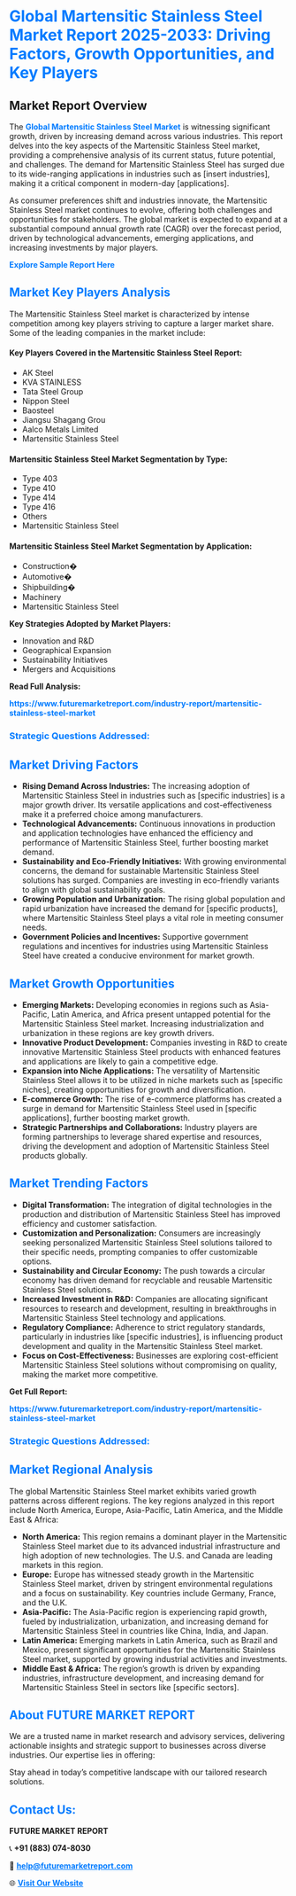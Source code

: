 <h1 style="color: #007BFF;">Global Martensitic Stainless Steel Market Report 2025-2033: Driving Factors, Growth Opportunities, and Key Players</h1>

<section id="overview">
<h2>Market Report Overview</h2>
<p>The <a href="https://www.futuremarketreport.com/industry-report/martensitic-stainless-steel-market" style="color: #007BFF; text-decoration: none;"><strong>Global Martensitic Stainless Steel Market</strong></a> is witnessing significant growth, driven by increasing demand across various industries. This report delves into the key aspects of the Martensitic Stainless Steel market, providing a comprehensive analysis of its current status, future potential, and challenges. The demand for Martensitic Stainless Steel has surged due to its wide-ranging applications in industries such as [insert industries], making it a critical component in modern-day [applications].</p>
<p>As consumer preferences shift and industries innovate, the Martensitic Stainless Steel market continues to evolve, offering both challenges and opportunities for stakeholders. The global market is expected to expand at a substantial compound annual growth rate (CAGR) over the forecast period, driven by technological advancements, emerging applications, and increasing investments by major players.</p>
</section>

<section id="overview">
<p><a href="https://www.futuremarketreport.com/request-sample/reportId=96954" style="color: #007BFF; text-decoration: none;"><strong>Explore Sample Report Here</strong></a></p>
</section>

<section id="key-players">
<h2 style="color: #007BFF;">Market Key Players Analysis</h2>
<p>The Martensitic Stainless Steel market is characterized by intense competition among key players striving to capture a larger market share. Some of the leading companies in the market include:</p>
<h4>Key Players Covered in the Martensitic Stainless Steel Report:</h4>
<ul><li>AK Steel</li><li>KVA STAINLESS</li><li>Tata Steel Group</li><li>Nippon Steel</li><li>Baosteel</li><li>Jiangsu Shagang Grou</li><li>Aalco Metals Limited</li><li>Martensitic Stainless Steel</li></ul>
<h4>Martensitic Stainless Steel Market Segmentation by Type:</h4>
<ul><li>Type 403</li><li>Type 410</li><li>Type 414</li><li>Type 416</li><li>Others</li><li>Martensitic Stainless Steel</li></ul>

<h4>Martensitic Stainless Steel Market Segmentation by Application:</h4>
<ul><li>Construction�</li><li>Automotive�</li><li>Shipbuilding�</li><li>Machinery</li><li>Martensitic Stainless Steel</li></ul>
<p><strong>Key Strategies Adopted by Market Players:</strong></p>
<ul>
<li>Innovation and R&D</li>
<li>Geographical Expansion</li>
<li>Sustainability Initiatives</li>
<li>Mergers and Acquisitions</li>
</ul>
</section>

<section>
<p><strong>Read Full Analysis: </strong></p><a href="https://www.futuremarketreport.com/industry-report/martensitic-stainless-steel-market" style="color: #007BFF; text-decoration: none;"><strong>https://www.futuremarketreport.com/industry-report/martensitic-stainless-steel-market</strong></a>
<h3 style="color: #007BFF;">Strategic Questions Addressed:</h3>
</section>

<section id="driving-factors">
<h2 style="color: #007BFF;">Market Driving Factors</h2>
<ul>
<li><strong>Rising Demand Across Industries:</strong> The increasing adoption of Martensitic Stainless Steel in industries such as [specific industries] is a major growth driver. Its versatile applications and cost-effectiveness make it a preferred choice among manufacturers.</li>
<li><strong>Technological Advancements:</strong> Continuous innovations in production and application technologies have enhanced the efficiency and performance of Martensitic Stainless Steel, further boosting market demand.</li>
<li><strong>Sustainability and Eco-Friendly Initiatives:</strong> With growing environmental concerns, the demand for sustainable Martensitic Stainless Steel solutions has surged. Companies are investing in eco-friendly variants to align with global sustainability goals.</li>
<li><strong>Growing Population and Urbanization:</strong> The rising global population and rapid urbanization have increased the demand for [specific products], where Martensitic Stainless Steel plays a vital role in meeting consumer needs.</li>
<li><strong>Government Policies and Incentives:</strong> Supportive government regulations and incentives for industries using Martensitic Stainless Steel have created a conducive environment for market growth.</li>
</ul>
</section>

<section id="growth-opportunities">
<h2 style="color: #007BFF;">Market Growth Opportunities</h2>
<ul>
<li><strong>Emerging Markets:</strong> Developing economies in regions such as Asia-Pacific, Latin America, and Africa present untapped potential for the Martensitic Stainless Steel market. Increasing industrialization and urbanization in these regions are key growth drivers.</li>
<li><strong>Innovative Product Development:</strong> Companies investing in R&D to create innovative Martensitic Stainless Steel products with enhanced features and applications are likely to gain a competitive edge.</li>
<li><strong>Expansion into Niche Applications:</strong> The versatility of Martensitic Stainless Steel allows it to be utilized in niche markets such as [specific niches], creating opportunities for growth and diversification.</li>
<li><strong>E-commerce Growth:</strong> The rise of e-commerce platforms has created a surge in demand for Martensitic Stainless Steel used in [specific applications], further boosting market growth.</li>
<li><strong>Strategic Partnerships and Collaborations:</strong> Industry players are forming partnerships to leverage shared expertise and resources, driving the development and adoption of Martensitic Stainless Steel products globally.</li>
</ul>
</section>

<section id="trending-factors">
<h2 style="color: #007BFF;">Market Trending Factors</h2>
<ul>
<li><strong>Digital Transformation:</strong> The integration of digital technologies in the production and distribution of Martensitic Stainless Steel has improved efficiency and customer satisfaction.</li>
<li><strong>Customization and Personalization:</strong> Consumers are increasingly seeking personalized Martensitic Stainless Steel solutions tailored to their specific needs, prompting companies to offer customizable options.</li>
<li><strong>Sustainability and Circular Economy:</strong> The push towards a circular economy has driven demand for recyclable and reusable Martensitic Stainless Steel solutions.</li>
<li><strong>Increased Investment in R&D:</strong> Companies are allocating significant resources to research and development, resulting in breakthroughs in Martensitic Stainless Steel technology and applications.</li>
<li><strong>Regulatory Compliance:</strong> Adherence to strict regulatory standards, particularly in industries like [specific industries], is influencing product development and quality in the Martensitic Stainless Steel market.</li>
<li><strong>Focus on Cost-Effectiveness:</strong> Businesses are exploring cost-efficient Martensitic Stainless Steel solutions without compromising on quality, making the market more competitive.</li>
</ul>
</section>

<section>
<p><strong>Get Full Report: </strong></p><a href="https://www.futuremarketreport.com/industry-report/martensitic-stainless-steel-market" style="color: #007BFF; text-decoration: none;"><strong>https://www.futuremarketreport.com/industry-report/martensitic-stainless-steel-market</strong></a>
<h3 style="color: #007BFF;">Strategic Questions Addressed:</h3>
</section>


<section id="regional-analysis">
<h2 style="color: #007BFF;">Market Regional Analysis</h2>
<p>The global Martensitic Stainless Steel market exhibits varied growth patterns across different regions. The key regions analyzed in this report include North America, Europe, Asia-Pacific, Latin America, and the Middle East & Africa:</p>
<ul>
<li><strong>North America:</strong> This region remains a dominant player in the Martensitic Stainless Steel market due to its advanced industrial infrastructure and high adoption of new technologies. The U.S. and Canada are leading markets in this region.</li>
<li><strong>Europe:</strong> Europe has witnessed steady growth in the Martensitic Stainless Steel market, driven by stringent environmental regulations and a focus on sustainability. Key countries include Germany, France, and the U.K.</li>
<li><strong>Asia-Pacific:</strong> The Asia-Pacific region is experiencing rapid growth, fueled by industrialization, urbanization, and increasing demand for Martensitic Stainless Steel in countries like China, India, and Japan.</li>
<li><strong>Latin America:</strong> Emerging markets in Latin America, such as Brazil and Mexico, present significant opportunities for the Martensitic Stainless Steel market, supported by growing industrial activities and investments.</li>
<li><strong>Middle East & Africa:</strong> The region’s growth is driven by expanding industries, infrastructure development, and increasing demand for Martensitic Stainless Steel in sectors like [specific sectors].</li>
</ul>
</section>

<footer>
<h2 style="color: #007BFF;">About FUTURE MARKET REPORT</h2>
<p>We are a trusted name in market research and advisory services, delivering actionable insights and strategic support to businesses across diverse industries. Our expertise lies in offering:</p>

<p>Stay ahead in today’s competitive landscape with our tailored research solutions.</p>

<h2 style="color: #007BFF;">Contact Us:</h2>
<p><strong>FUTURE MARKET REPORT</strong></p>
<p>📞 <strong>+91 (883) 074-8030</strong></p>
<p>📧 <strong><a href="mailto:help@futuremarketreport.com" style="color: #007BFF;">help@futuremarketreport.com</a></strong></p>
<p>🌐 <strong><a href="https://www.futuremarketreport.com/" style="color: #007BFF;">Visit Our Website</a></strong></p>
</footer>